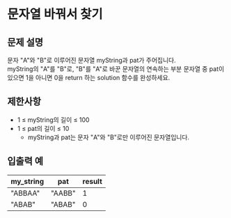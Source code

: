 # 문자열 바꿔서 찾기

## 문제 설명

문자 "A"와 "B"로 이루어진 문자열 myString과 pat가 주어집니다.  
myString의 "A"를 "B"로, "B"를 "A"로 바꾼 문자열의 연속하는 부분 문자열 중 pat이 있으면 1을 아니면 0을 return 하는 solution 함수를 완성하세요.  


## 제한사항

- 1 ≤ myString의 길이 ≤ 100
- 1 ≤ pat의 길이 ≤ 10
  - myString과 pat는 문자 "A"와 "B"로만 이루어진 문자열입니다.


## 입출력 예

| my_string | pat    | result |
|-----------|--------|--------|
| "ABBAA"   | "AABB" | 1      |
| "ABAB"    | "ABAB" | 0      |
